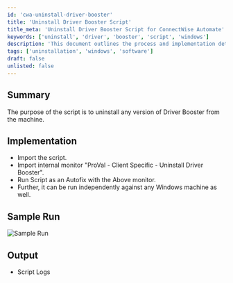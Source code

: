 ```yaml
---
id: 'cwa-uninstall-driver-booster'
title: 'Uninstall Driver Booster Script'
title_meta: 'Uninstall Driver Booster Script for ConnectWise Automate'
keywords: ['uninstall', 'driver', 'booster', 'script', 'windows']
description: 'This document outlines the process and implementation details for a script designed to uninstall any version of Driver Booster from a Windows machine. It includes instructions for importing the script, running it with a specific monitor, and executing it independently.'
tags: ['uninstallation', 'windows', 'software']
draft: false
unlisted: false
---
```

## Summary

The purpose of the script is to uninstall any version of Driver Booster from the machine.

## Implementation

- Import the script.
- Import internal monitor "ProVal - Client Specific - Uninstall Driver Booster".
- Run Script as an Autofix with the Above monitor.
- Further, it can be run independently against any Windows machine as well.

## Sample Run

![Sample Run](..\..\..\static\img\SWM---Software-Install---Driver-Booster-Uninstaller\image_1.png)

## Output

- Script Logs


